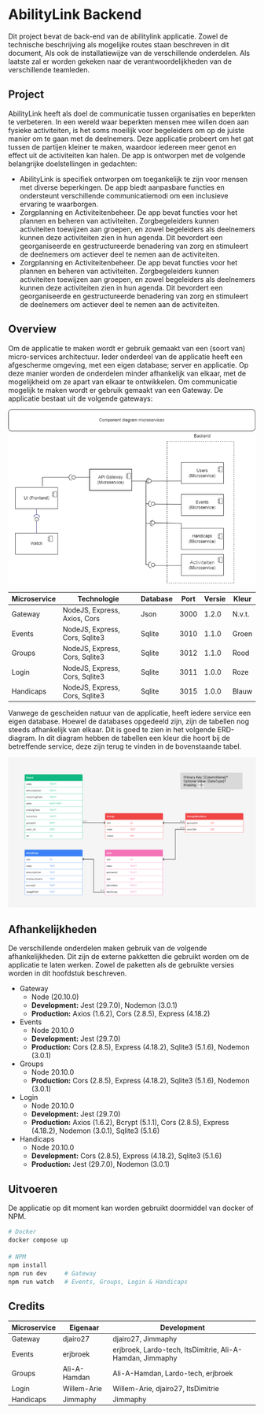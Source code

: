 # AbilityLink Backend

Dit project bevat de back-end van de abilitylink applicatie.
Zowel de technische beschrijving als mogelijke routes staan beschreven in dit document,
Als ook de installatiewijze van de verschillende onderdelen.
Als laatste zal er worden gekeken naar de verantwoordelijkheden van de verschillende teamleden.

## Project

AbilityLink heeft als doel de communicatie tussen organisaties en beperkten te verbeteren.
In een wereld waar beperkten mensen mee willen doen aan fysieke activiteiten,
is het soms moeilijk voor begeleiders om op de juiste manier om te gaan met de deelnemers.
Deze applicatie probeert om het gat tussen de partijen kleiner te maken,
waardoor iedereen meer genot en effect uit de activiteiten kan halen.
De app is ontworpen met de volgende belangrijke doelstellingen in gedachten:

- AbilityLink is specifiek ontworpen om toegankelijk te zijn voor mensen met diverse beperkingen. 
De app biedt aanpasbare functies en ondersteunt verschillende communicatiemodi om een inclusieve ervaring te waarborgen.
- Zorgplanning en Activiteitenbeheer. De app bevat functies voor het plannen en beheren van activiteiten. 
Zorgbegeleiders kunnen activiteiten toewijzen aan groepen, 
en zowel begeleiders als deelnemers kunnen deze activiteiten zien in hun agenda. 
Dit bevordert een georganiseerde en gestructureerde benadering van zorg en stimuleert de deelnemers om actiever deel te nemen aan de activiteiten.
- Zorgplanning en Activiteitenbeheer. De app bevat functies voor het plannen en beheren van activiteiten. 
Zorgbegeleiders kunnen activiteiten toewijzen aan groepen, en zowel begeleiders als deelnemers kunnen deze activiteiten zien in hun agenda. 
Dit bevordert een georganiseerde en gestructureerde benadering van zorg en stimuleert de deelnemers om actiever deel te nemen aan de activiteiten.

## Overview

Om de applicatie te maken wordt er gebruik gemaakt van een (soort van) micro-services architectuur.
Ieder onderdeel van de applicatie heeft een afgescherme omgeving,
met een eigen database; server en applicatie.
Op deze manier worden de onderdelen minder afhankelijk van elkaar,
met de mogelijkheid om ze apart van elkaar te ontwikkelen.
Om communicatie mogelijk te maken wordt er gebruik gemaakt van een Gateway.
De applicatie bestaat uit de volgende gateways:

![Component Diagram](./docs/components.png)

Microservice | Technologie                    | Database | Port | Versie | Kleur
-------------|--------------------------------|----------|------|--------|-------
Gateway      | NodeJS, Express, Axios, Cors   | Json     | 3000 | 1.2.0  | N.v.t.
Events       | NodeJS, Express, Cors, Sqlite3 | Sqlite   | 3010 | 1.1.0  | Groen
Groups       | NodeJS, Express, Cors, Sqlite3 | Sqlite   | 3012 | 1.1.0  | Rood
Login        | NodeJS, Express, Cors, Sqlite3 | Sqlite   | 3011 | 1.0.0  | Roze
Handicaps    | NodeJS, Express, Cors, Sqlite3 | Sqlite   | 3015 | 1.0.0  | Blauw


Vanwege de gescheiden natuur van de applicatie, heeft iedere service een eigen database.
Hoewel de databases opgedeeld zijn, zijn de tabellen nog steeds afhankelijk van elkaar.
Dit is goed te zien in het volgende ERD-diagram.
In dit diagram hebben de tabellen een kleur die hoort bij de betreffende service,
deze zijn terug te vinden in de bovenstaande tabel.

![Entity Relationship Diagram](./docs/erd.png)

## Afhankelijkheden

De verschillende onderdelen maken gebruik van de volgende afhankelijkheden.
Dit zijn de externe pakketten die gebruikt worden om de applicatie te laten werken.
Zowel de paketten als de gebruikte versies worden in dit hoofdstuk beschreven.

- Gateway
    - Node (20.10.0)
    - **Development:** Jest (29.7.0), Nodemon (3.0.1)
    - **Production:** Axios (1.6.2), Cors (2.8.5), Express (4.18.2)
- Events
    - Node 20.10.0
    - **Development:** Jest (29.7.0)
    - **Production:** Cors (2.8.5), Express (4.18.2), Sqlite3 (5.1.6), Nodemon (3.0.1)
- Groups
    - Node 20.10.0
    - **Production:** Cors (2.8.5), Express (4.18.2), Sqlite3 (5.1.6), Nodemon (3.0.1)
- Login
    - Node 20.10.0
    - **Development:** Jest (29.7.0)
    - **Production:** Axios (1.6.2), Bcrypt (5.1.1), Cors (2.8.5), Express (4.18.2), Nodemon (3.0.1), Sqlite3 (5.1.6)
- Handicaps
    - Node 20.10.0
    - **Development:** Cors (2.8.5), Express (4.18.2), Sqlite3 (5.1.6)
    - **Production:** Jest (29.7.0), Nodemon (3.0.1)

## Uitvoeren

De applicatie op dit moment kan worden gebruikt doormiddel van docker of NPM.

```bash
# Docker
docker compose up

# NPM
npm install
npm run dev     # Gateway
npm run watch   # Events, Groups, Login & Handicaps
```

## Credits

Microservice | Eigenaar     | Development
-------------|--------------|----------------------------------------------------------
Gateway      | djairo27     | djairo27, Jimmaphy
Events       | erjbroek     | erjbroek, Lardo-tech, ItsDimitrie, Ali-A-Hamdan, Jimmaphy
Groups       | Ali-A-Hamdan | Ali-A-Hamdan, Lardo-tech, erjbroek
Login        | Willem-Arie  | Willem-Arie, djairo27, ItsDimitrie
Handicaps    | Jimmaphy     | Jimmaphy